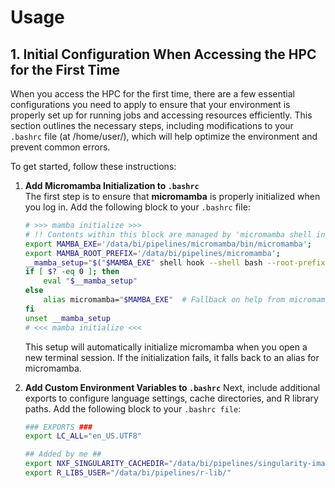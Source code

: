 # Usage

## 1. Initial Configuration When Accessing the HPC for the First Time

When you access the HPC for the first time, there are a few essential configurations you need to apply to ensure that your environment is properly set up for running jobs and accessing resources efficiently. This section outlines the necessary steps, including modifications to your `.bashrc` file (at /home/user/), which will help optimize the environment and prevent common errors.

To get started, follow these instructions:

1. **Add Micromamba Initialization to `.bashrc`**  
    The first step is to ensure that **micromamba** is properly initialized when you log in. Add the following block to your `.bashrc` file:

   ```bash
   # >>> mamba initialize >>>
   # !! Contents within this block are managed by 'micromamba shell init' !!
   export MAMBA_EXE='/data/bi/pipelines/micromamba/bin/micromamba';
   export MAMBA_ROOT_PREFIX='/data/bi/pipelines/micromamba';
   __mamba_setup="$("$MAMBA_EXE" shell hook --shell bash --root-prefix "$MAMBA_ROOT_PREFIX" 2> /dev/null)"
   if [ $? -eq 0 ]; then
       eval "$__mamba_setup"
   else
       alias micromamba="$MAMBA_EXE"  # Fallback on help from micromamba activate
   fi
   unset __mamba_setup
   # <<< mamba initialize <<<
   ```
   This setup will automatically initialize micromamba when you open a new terminal session. If the initialization fails, it falls back to an alias for micromamba.

2. **Add Custom Environment Variables to `.bashrc`**
    Next, include additional exports to configure language settings, cache directories, and R library paths. Add the following block to your `.bashrc file`:

    ```bash
    ### EXPORTS ###
    export LC_ALL="en_US.UTF8"

    ## Added by me ##
    export NXF_SINGULARITY_CACHEDIR="/data/bi/pipelines/singularity-images"
    export R_LIBS_USER="/data/bi/pipelines/r-lib/"
    ```